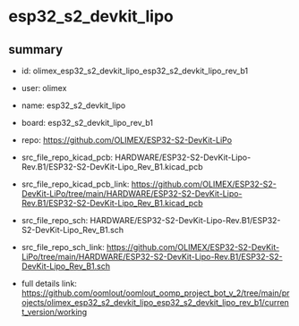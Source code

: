 # esp32_s2_devkit_lipo
 
## summary 
* id: olimex_esp32_s2_devkit_lipo_esp32_s2_devkit_lipo_rev_b1
* user: olimex
* name: esp32_s2_devkit_lipo
* board: esp32_s2_devkit_lipo_rev_b1
* repo: https://github.com/OLIMEX/ESP32-S2-DevKit-LiPo
* src_file_repo_kicad_pcb: HARDWARE/ESP32-S2-DevKit-Lipo-Rev.B1/ESP32-S2-DevKit-Lipo_Rev_B1.kicad_pcb
* src_file_repo_kicad_pcb_link: https://github.com/OLIMEX/ESP32-S2-DevKit-LiPo/tree/main/HARDWARE/ESP32-S2-DevKit-Lipo-Rev.B1/ESP32-S2-DevKit-Lipo_Rev_B1.kicad_pcb


* src_file_repo_sch: HARDWARE/ESP32-S2-DevKit-Lipo-Rev.B1/ESP32-S2-DevKit-Lipo_Rev_B1.sch
* src_file_repo_sch_link: https://github.com/OLIMEX/ESP32-S2-DevKit-LiPo/tree/main/HARDWARE/ESP32-S2-DevKit-Lipo-Rev.B1/ESP32-S2-DevKit-Lipo_Rev_B1.sch
* full details link: https://github.com/oomlout/oomlout_oomp_project_bot_v_2/tree/main/projects/olimex_esp32_s2_devkit_lipo_esp32_s2_devkit_lipo_rev_b1/current_version/working  







